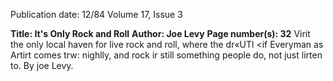 Publication date: 12/84
Volume 17, Issue 3

**Title: It's Only Rock and Roll**
**Author: Joe Levy**
**Page number(s): 32**
Virit the only local haven for live rock and roll, where the dr«UTl <if Everyman as 
Artirt comes trw: nighlly, and rock ir still something people do, not just lirten to. 
By joe Levy.
